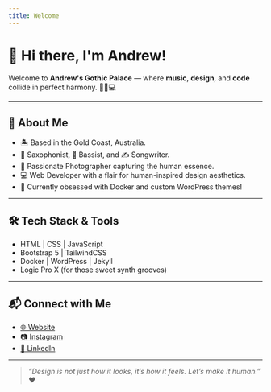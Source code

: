 ```yaml
---
title: Welcome
---
```


# 👋 Hi there, I'm Andrew!

Welcome to **Andrew's Gothic Palace** — where **music**, **design**, and **code** collide in perfect harmony. 🎸📸💻

---

## 🎨 About Me
- 🏝️ Based in the Gold Coast, Australia.
- 🎷 Saxophonist, 🎸 Bassist, and ✍️ Songwriter.
- 📸 Passionate Photographer capturing the human essence.
- 💻 Web Developer with a flair for human-inspired design aesthetics.
- 🐳 Currently obsessed with Docker and custom WordPress themes!

---

## 🛠️ Tech Stack & Tools
- HTML | CSS | JavaScript
- Bootstrap 5 | TailwindCSS
- Docker | WordPress | Jekyll
- Logic Pro X (for those sweet synth grooves)

---

## 📬 Connect with Me
- [🌐 Website](https://yourwebsite.com)
- [📷 Instagram](https://instagram.com/yourhandle)
- [💼 LinkedIn](https://linkedin.com/in/yourhandle)

---

> *“Design is not just how it looks, it’s how it feels. Let’s make it human.”* ❤️
